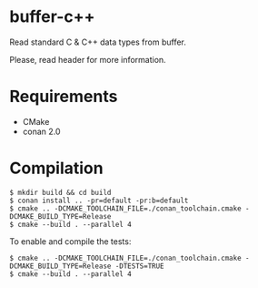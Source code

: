 buffer-c++
=========

Read standard C &amp; C++ data types from buffer.

Please, read header for more information.

# Requirements

- CMake
- conan 2.0

# Compilation

    $ mkdir build && cd build
    $ conan install .. -pr=default -pr:b=default 
    $ cmake .. -DCMAKE_TOOLCHAIN_FILE=./conan_toolchain.cmake -DCMAKE_BUILD_TYPE=Release
    $ cmake --build . --parallel 4

To enable and compile the tests:

    $ cmake .. -DCMAKE_TOOLCHAIN_FILE=./conan_toolchain.cmake -DCMAKE_BUILD_TYPE=Release -DTESTS=TRUE
    $ cmake --build . --parallel 4
